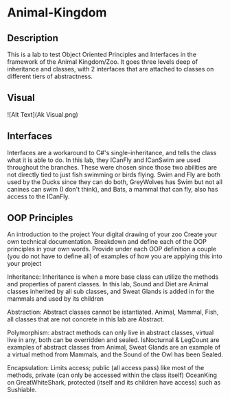 # Animal-Kingdom

## Description
This is a lab to test Object Oriented Principles and Interfaces in the framework of the Animal Kingdom/Zoo. It goes three levels deep of inheritance and classes, with 2 interfaces that are attached to classes on different tiers of abstractness. 

## Visual
![Alt Text](Ak Visual.png)

## Interfaces
Interfaces are a workaround to C#'s single-inheritance, and tells the class what it is able to do. In this lab, they ICanFly and ICanSwim are used throughout the branches. These were chosen since those two abilities are not directly tied to just fish swimming or birds flying. Swim and Fly are both used by the Ducks since they can do both, GreyWolves has Swim but not all canines can swim (I don't think), and Bats, a mammal that can fly, also has access to the ICanFly. 

## OOP Principles
An introduction to the project
Your digital drawing of your zoo
Create your own technical documentation. Breakdown and define each of the OOP principles in your own words.
Provide under each OOP definition a couple (you do not have to define all) of examples of how you are applying this into your project

Inheritance: Inheritance is when a more base class can utilize the methods and properties of parent classes. In this lab, Sound and Diet are Animal classes inherited by all sub classes, and Sweat Glands is added in for the mammals and used by its children

Abstraction: Abstract classes cannot be istantiated. Animal, Mammal, Fish, all classes that are not concrete in this lab are Abstract. 

Polymorphism: abstract methods can only live in abstract classes, virtual live in any, both can be overridden and sealed. IsNocturnal & LegCount are examples of abstract classes from Animal, Sweat Glands are an example of a virtual method from Mammals, and the Sound of the Owl has been Sealed. 

Encapsulation:  Limits access; public (all access pass) like most of the methods, private (can only be accessed within the class itself) OceanKing on GreatWhiteShark,  protected (itself and its children have access) such as Sushiable.